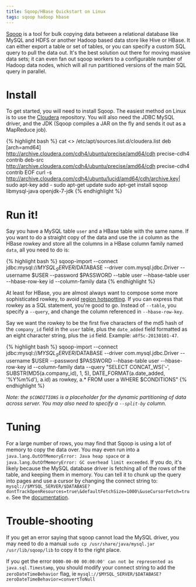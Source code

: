 ```yaml
---
title: Sqoop/HBase Quickstart on Linux
tags: sqoop hadoop hbase
---
```


[Sqoop](http://sqoop.apache.org/) is a tool for bulk copying data between a relational database like MySQL and HDFS or another Hadoop based data store like Hive or HBase. It can either export a table or set of tables, or you can specify a custom SQL query to pull the data out. It's the best solution out there for moving massive data sets; it can even fan out sqoop workers to a configurable number of Hadoop data nodes, which will all run partitioned versions of the main SQL query in parallel.

# Install

To get started, you will need to install Sqoop. The easiest method on Linux is to use the [Cloudera](http://www.cloudera.com/content/cloudera-content/cloudera-docs/CDH4/latest/CDH4-Installation-Guide/CDH4-Installation-Guide.html) repository. You will also need the JDBC MySQL driver, and the JDK (Sqoop compiles a JAR on the fly and sends it out as a MapReduce job).

{% highlight bash %}
cat <<EOF >> /etc/apt/sources.list.d/cloudera.list
deb [arch=amd64] http://archive.cloudera.com/cdh4/ubuntu/precise/amd64/cdh precise-cdh4 contrib
deb-src http://archive.cloudera.com/cdh4/ubuntu/precise/amd64/cdh precise-cdh4 contrib
EOF
curl -s http://archive.cloudera.com/cdh4/ubuntu/lucid/amd64/cdh/archive.key| sudo apt-key add -
sudo apt-get update
sudo apt-get install sqoop libmysql-java openjdk-7-jdk
{% endhighlight %}

# Run it!

Say you have a MySQL table `user` and a HBase table with the same name. If you want to do a straight copy of the data and use the `id` column as the HBase rowkey and store all the columns in a HBase column family named `data`, all you need to do is:

{% highlight bash %}
sqoop-import --connect jdbc:mysql://$MYSQL_SERVER/$DATABASE --driver com.mysql.jdbc.Driver --username $USER --password $PASSWORD --table user --hbase-table user --hbase-row-key id --column-family data
{% endhighlight %}

At least for HBase, you are almost always want to compose some more sophisticated rowkey, to avoid [region hotspotting](http://my.safaribooksonline.com/book/databases/database-design/9781449314682/optimizing-splits-and-compactions/id3163684). If you can express that rowkey as a SQL statement, you're good to go. Instead of `--table`, you specify a `--query`, and change the column referenced in `--hbase-row-key`.

Say we want the rowkey to be the first five characters of the md5 hash of the `company_id` field in the `user` table, plus the `date_added` field formatted as an eight character string, plus the `id` field. Example: `a8f5c-20130101-47`.

{% highlight bash %}
sqoop-import --connect jdbc:mysql://$MYSQL_SERVER/$DATABASE --driver com.mysql.jdbc.Driver --username $USER --password $PASSWORD --hbase-table user --hbase-row-key id --column-family data --query "SELECT  CONCAT_WS('-', SUBSTR(MD5(a.company_id), 1, 5), DATE_FORMAT(a.date_added, '%Y%m%d'), a.id) as rowkey, a.* FROM user a WHERE \$CONDITIONS"
{% endhighlight %}

_Note: the `$CONDITIONS` is a placeholder for the dynamic partitioning of data across server. You may also need to specify a `--split-by` column._

# Tuning

For a large number of rows, you may find that Sqoop is using a lot of memory to copy the data over. You may even run into a `java.lang.OutOfMemoryError: Java heap space` or a `java.lang.OutOfMemoryError: GC overhead limit exceeded`. If you do, it's likely because the MySQL database driver is fetching all of the rows of the table, and keeping them in memory. You can tell it to chunk up the query into pages and use a cursor by changing the connect string to: `mysql://$MYSQL_SERVER/$DATABASE?dontTrackOpenResources=true\&defaultFetchSize=1000\&useCursorFetch=true`. See the [documentation](http://dev.mysql.com/doc/refman/5.1/en/connector-j-reference-configuration-properties.html).

# Trouble-shooting

If you get an error saying that sqoop cannot load the MySQL driver, you may need to do a manual `sudo cp /usr/share/java/mysql.jar /usr/lib/sqoop/lib` to copy it to the right place.

If you get the error `0000-00-00 00:00:00' can not be represented as java.sql.Timestamp`, you should modify your connect string to add the `zeroDateTimeBehavior` flag, ie `mysql://$MYSQL_SERVER/$DATABASE?zeroDateTimeBehavior=convertToNull`
